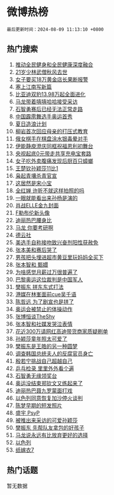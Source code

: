 # 微博热榜

`最后更新时间：2024-08-09 11:13:10 +0800`

## 热门搜索

1. [推动全民健身和全民健康深度融合](https://m.weibo.cn/search?containerid=100103type%3D1%26t%3D10%26q%3D%23%E6%8E%A8%E5%8A%A8%E5%85%A8%E6%B0%91%E5%81%A5%E8%BA%AB%E5%92%8C%E5%85%A8%E6%B0%91%E5%81%A5%E5%BA%B7%E6%B7%B1%E5%BA%A6%E8%9E%8D%E5%90%88%23&stream_entry_id=51&isnewpage=1&extparam=seat%3D1%26stream_entry_id%3D51%26c_type%3D51%26dgr%3D0%26cate%3D10103%26q%3D%2523%25E6%258E%25A8%25E5%258A%25A8%25E5%2585%25A8%25E6%25B0%2591%25E5%2581%25A5%25E8%25BA%25AB%25E5%2592%258C%25E5%2585%25A8%25E6%25B0%2591%25E5%2581%25A5%25E5%25BA%25B7%25E6%25B7%25B1%25E5%25BA%25A6%25E8%259E%258D%25E5%2590%2588%2523%26pos%3D0%26filter_type%3Drealtimehot%26display_time%3D1723173189%26pre_seqid%3D172317318914909454162)
1. [21岁少林武僧秋风去世](https://m.weibo.cn/search?containerid=100103type%3D1%26t%3D10%26q%3D%2321%E5%B2%81%E5%B0%91%E6%9E%97%E6%AD%A6%E5%83%A7%E7%A7%8B%E9%A3%8E%E5%8E%BB%E4%B8%96%23&stream_entry_id=31&isnewpage=1&extparam=seat%3D1%26stream_entry_id%3D31%26q%3D%252321%25E5%25B2%2581%25E5%25B0%2591%25E6%259E%2597%25E6%25AD%25A6%25E5%2583%25A7%25E7%25A7%258B%25E9%25A3%258E%25E5%258E%25BB%25E4%25B8%2596%2523%26dgr%3D0%26band_rank%3D1%26pos%3D0%26filter_type%3Drealtimehot%26c_type%3D31%26lcate%3D5001%26cate%3D5001%26realpos%3D1%26flag%3D1%26display_time%3D1723173189%26pre_seqid%3D172317318914909454162)
1. [女子要买18万黄金店长果断报警](https://m.weibo.cn/search?containerid=100103type%3D1%26t%3D10%26q%3D%23%E5%A5%B3%E5%AD%90%E8%A6%81%E4%B9%B018%E4%B8%87%E9%BB%84%E9%87%91%E5%BA%97%E9%95%BF%E6%9E%9C%E6%96%AD%E6%8A%A5%E8%AD%A6%23&stream_entry_id=31&isnewpage=1&extparam=seat%3D1%26stream_entry_id%3D31%26q%3D%2523%25E5%25A5%25B3%25E5%25AD%2590%25E8%25A6%2581%25E4%25B9%25B018%25E4%25B8%2587%25E9%25BB%2584%25E9%2587%2591%25E5%25BA%2597%25E9%2595%25BF%25E6%259E%259C%25E6%2596%25AD%25E6%258A%25A5%25E8%25AD%25A6%2523%26dgr%3D0%26band_rank%3D2%26pos%3D1%26filter_type%3Drealtimehot%26c_type%3D31%26lcate%3D5001%26cate%3D5001%26realpos%3D2%26flag%3D2%26display_time%3D1723173189%26pre_seqid%3D172317318914909454162)
1. [塞上江南写新篇](https://m.weibo.cn/search?containerid=100103type%3D1%26t%3D10%26q%3D%23%E5%A1%9E%E4%B8%8A%E6%B1%9F%E5%8D%97%E5%86%99%E6%96%B0%E7%AF%87%23&stream_entry_id=31&isnewpage=1&extparam=seat%3D1%26stream_entry_id%3D31%26q%3D%2523%25E5%25A1%259E%25E4%25B8%258A%25E6%25B1%259F%25E5%258D%2597%25E5%2586%2599%25E6%2596%25B0%25E7%25AF%2587%2523%26dgr%3D0%26band_rank%3D3%26pos%3D2%26filter_type%3Drealtimehot%26c_type%3D31%26lcate%3D5001%26cate%3D5001%26realpos%3D3%26flag%3D0%26display_time%3D1723173189%26pre_seqid%3D172317318914909454162)
1. [比亚迪双豹13.98万起全面进化](https://m.weibo.cn/search?containerid=100103type%3D1%26t%3D10%26q%3D%23%E6%AF%94%E4%BA%9A%E8%BF%AA%E5%8F%8C%E8%B1%B913.98%E4%B8%87%E8%B5%B7%E5%85%A8%E9%9D%A2%E8%BF%9B%E5%8C%96%23&stream_entry_id=31&isnewpage=1&extparam=seat%3D1%26stream_entry_id%3D31%26q%3D%2523%25E6%25AF%2594%25E4%25BA%259A%25E8%25BF%25AA%25E5%258F%258C%25E8%25B1%25B913.98%25E4%25B8%2587%25E8%25B5%25B7%25E5%2585%25A8%25E9%259D%25A2%25E8%25BF%259B%25E5%258C%2596%2523%26dgr%3D0%26band_rank%3D4%26adid%3D249807%26is_ad_pos%3D1%26filter_type%3Drealtimehot%26topic_ad%3D1%26c_type%3D31%26lcate%3D5001%26pos%3D3%26cate%3D5001%26display_time%3D1723173189%26pre_seqid%3D172317318914909454162)
1. [马龙带着嘻嘻哈哈接受采访](https://m.weibo.cn/search?containerid=100103type%3D1%26t%3D10%26q%3D%23%E9%A9%AC%E9%BE%99%E5%B8%A6%E7%9D%80%E5%98%BB%E5%98%BB%E5%93%88%E5%93%88%E6%8E%A5%E5%8F%97%E9%87%87%E8%AE%BF%23&stream_entry_id=31&isnewpage=1&extparam=seat%3D1%26stream_entry_id%3D31%26q%3D%2523%25E9%25A9%25AC%25E9%25BE%2599%25E5%25B8%25A6%25E7%259D%2580%25E5%2598%25BB%25E5%2598%25BB%25E5%2593%2588%25E5%2593%2588%25E6%258E%25A5%25E5%258F%2597%25E9%2587%2587%25E8%25AE%25BF%2523%26dgr%3D0%26band_rank%3D4%26pos%3D4%26filter_type%3Drealtimehot%26c_type%3D31%26lcate%3D5001%26cate%3D5001%26realpos%3D4%26flag%3D1%26display_time%3D1723173189%26pre_seqid%3D172317318914909454162)
1. [石智勇赛后已经无法正常走路](https://m.weibo.cn/search?containerid=100103type%3D1%26t%3D10%26q%3D%23%E7%9F%B3%E6%99%BA%E5%8B%87%E8%B5%9B%E5%90%8E%E5%B7%B2%E7%BB%8F%E6%97%A0%E6%B3%95%E6%AD%A3%E5%B8%B8%E8%B5%B0%E8%B7%AF%23&stream_entry_id=31&isnewpage=1&extparam=seat%3D1%26stream_entry_id%3D31%26q%3D%2523%25E7%259F%25B3%25E6%2599%25BA%25E5%258B%2587%25E8%25B5%259B%25E5%2590%258E%25E5%25B7%25B2%25E7%25BB%258F%25E6%2597%25A0%25E6%25B3%2595%25E6%25AD%25A3%25E5%25B8%25B8%25E8%25B5%25B0%25E8%25B7%25AF%2523%26dgr%3D0%26band_rank%3D5%26pos%3D5%26filter_type%3Drealtimehot%26c_type%3D31%26lcate%3D5001%26cate%3D5001%26realpos%3D5%26flag%3D1%26display_time%3D1723173189%26pre_seqid%3D172317318914909454162)
1. [中国霹雳舞选手奥运首秀](https://m.weibo.cn/search?containerid=100103type%3D1%26t%3D10%26q%3D%23%E4%B8%AD%E5%9B%BD%E9%9C%B9%E9%9B%B3%E8%88%9E%E9%80%89%E6%89%8B%E5%A5%A5%E8%BF%90%E9%A6%96%E7%A7%80%23&stream_entry_id=31&isnewpage=1&extparam=seat%3D1%26stream_entry_id%3D31%26q%3D%2523%25E4%25B8%25AD%25E5%259B%25BD%25E9%259C%25B9%25E9%259B%25B3%25E8%2588%259E%25E9%2580%2589%25E6%2589%258B%25E5%25A5%25A5%25E8%25BF%2590%25E9%25A6%2596%25E7%25A7%2580%2523%26dgr%3D0%26band_rank%3D6%26pos%3D6%26filter_type%3Drealtimehot%26c_type%3D31%26lcate%3D5001%26cate%3D5001%26realpos%3D6%26flag%3D0%26display_time%3D1723173189%26pre_seqid%3D172317318914909454162)
1. [夏日造浪计划](https://m.weibo.cn/search?containerid=100103type%3D1%26t%3D10%26q%3D%23%E5%A4%8F%E6%97%A5%E9%80%A0%E6%B5%AA%E8%AE%A1%E5%88%92%23&stream_entry_id=31&isnewpage=1&extparam=seat%3D1%26stream_entry_id%3D31%26q%3D%2523%25E5%25A4%258F%25E6%2597%25A5%25E9%2580%25A0%25E6%25B5%25AA%25E8%25AE%25A1%25E5%2588%2592%2523%26dgr%3D0%26band_rank%3D7%26adid%3D249448%26is_ad_pos%3D1%26filter_type%3Drealtimehot%26topic_ad%3D1%26c_type%3D31%26lcate%3D5001%26pos%3D7%26cate%3D5001%26display_time%3D1723173189%26pre_seqid%3D172317318914909454162)
1. [柳岩首次回应母亲的打压式教育](https://m.weibo.cn/search?containerid=100103type%3D1%26t%3D10%26q%3D%23%E6%9F%B3%E5%B2%A9%E9%A6%96%E6%AC%A1%E5%9B%9E%E5%BA%94%E6%AF%8D%E4%BA%B2%E7%9A%84%E6%89%93%E5%8E%8B%E5%BC%8F%E6%95%99%E8%82%B2%23&stream_entry_id=31&isnewpage=1&extparam=seat%3D1%26stream_entry_id%3D31%26q%3D%2523%25E6%259F%25B3%25E5%25B2%25A9%25E9%25A6%2596%25E6%25AC%25A1%25E5%259B%259E%25E5%25BA%2594%25E6%25AF%258D%25E4%25BA%25B2%25E7%259A%2584%25E6%2589%2593%25E5%258E%258B%25E5%25BC%258F%25E6%2595%2599%25E8%2582%25B2%2523%26dgr%3D0%26band_rank%3D7%26pos%3D8%26filter_type%3Drealtimehot%26c_type%3D31%26lcate%3D5001%26cate%3D5001%26realpos%3D7%26flag%3D1%26display_time%3D1723173189%26pre_seqid%3D172317318914909454162)
1. [俄女棋手在棋盘涂水银毒晕对手](https://m.weibo.cn/search?containerid=100103type%3D1%26t%3D10%26q%3D%23%E4%BF%84%E5%A5%B3%E6%A3%8B%E6%89%8B%E5%9C%A8%E6%A3%8B%E7%9B%98%E6%B6%82%E6%B0%B4%E9%93%B6%E6%AF%92%E6%99%95%E5%AF%B9%E6%89%8B%23&stream_entry_id=31&isnewpage=1&extparam=seat%3D1%26stream_entry_id%3D31%26q%3D%2523%25E4%25BF%2584%25E5%25A5%25B3%25E6%25A3%258B%25E6%2589%258B%25E5%259C%25A8%25E6%25A3%258B%25E7%259B%2598%25E6%25B6%2582%25E6%25B0%25B4%25E9%2593%25B6%25E6%25AF%2592%25E6%2599%2595%25E5%25AF%25B9%25E6%2589%258B%2523%26dgr%3D0%26band_rank%3D8%26pos%3D9%26filter_type%3Drealtimehot%26c_type%3D31%26lcate%3D5001%26cate%3D5001%26realpos%3D8%26flag%3D1%26display_time%3D1723173189%26pre_seqid%3D172317318914909454162)
1. [伊能静庾澄庆同框祝福恩利初舞台](https://m.weibo.cn/search?containerid=100103type%3D1%26t%3D10%26q%3D%23%E4%BC%8A%E8%83%BD%E9%9D%99%E5%BA%BE%E6%BE%84%E5%BA%86%E5%90%8C%E6%A1%86%E7%A5%9D%E7%A6%8F%E6%81%A9%E5%88%A9%E5%88%9D%E8%88%9E%E5%8F%B0%23&stream_entry_id=31&isnewpage=1&extparam=seat%3D1%26stream_entry_id%3D31%26q%3D%2523%25E4%25BC%258A%25E8%2583%25BD%25E9%259D%2599%25E5%25BA%25BE%25E6%25BE%2584%25E5%25BA%2586%25E5%2590%258C%25E6%25A1%2586%25E7%25A5%259D%25E7%25A6%258F%25E6%2581%25A9%25E5%2588%25A9%25E5%2588%259D%25E8%2588%259E%25E5%258F%25B0%2523%26dgr%3D0%26band_rank%3D9%26pos%3D10%26filter_type%3Drealtimehot%26c_type%3D31%26lcate%3D5001%26cate%3D5001%26realpos%3D9%26flag%3D2%26display_time%3D1723173189%26pre_seqid%3D172317318914909454162)
1. [央视起底0元带走共享充电宝套路](https://m.weibo.cn/search?containerid=100103type%3D1%26t%3D10%26q%3D%23%E5%A4%AE%E8%A7%86%E8%B5%B7%E5%BA%950%E5%85%83%E5%B8%A6%E8%B5%B0%E5%85%B1%E4%BA%AB%E5%85%85%E7%94%B5%E5%AE%9D%E5%A5%97%E8%B7%AF%23&stream_entry_id=31&isnewpage=1&extparam=seat%3D1%26stream_entry_id%3D31%26q%3D%2523%25E5%25A4%25AE%25E8%25A7%2586%25E8%25B5%25B7%25E5%25BA%25950%25E5%2585%2583%25E5%25B8%25A6%25E8%25B5%25B0%25E5%2585%25B1%25E4%25BA%25AB%25E5%2585%2585%25E7%2594%25B5%25E5%25AE%259D%25E5%25A5%2597%25E8%25B7%25AF%2523%26dgr%3D0%26band_rank%3D10%26pos%3D11%26filter_type%3Drealtimehot%26c_type%3D31%26lcate%3D5001%26cate%3D5001%26realpos%3D10%26flag%3D1%26display_time%3D1723173189%26pre_seqid%3D172317318914909454162)
1. [女子吃外卖腹痛发现后厨百只蟑螂](https://m.weibo.cn/search?containerid=100103type%3D1%26t%3D10%26q%3D%23%E5%A5%B3%E5%AD%90%E5%90%83%E5%A4%96%E5%8D%96%E8%85%B9%E7%97%9B%E5%8F%91%E7%8E%B0%E5%90%8E%E5%8E%A8%E7%99%BE%E5%8F%AA%E8%9F%91%E8%9E%82%23&stream_entry_id=31&isnewpage=1&extparam=seat%3D1%26stream_entry_id%3D31%26q%3D%2523%25E5%25A5%25B3%25E5%25AD%2590%25E5%2590%2583%25E5%25A4%2596%25E5%258D%2596%25E8%2585%25B9%25E7%2597%259B%25E5%258F%2591%25E7%258E%25B0%25E5%2590%258E%25E5%258E%25A8%25E7%2599%25BE%25E5%258F%25AA%25E8%259F%2591%25E8%259E%2582%2523%26dgr%3D0%26band_rank%3D11%26pos%3D12%26filter_type%3Drealtimehot%26c_type%3D31%26lcate%3D5001%26cate%3D5001%26realpos%3D11%26flag%3D1%26display_time%3D1723173189%26pre_seqid%3D172317318914909454162)
1. [王楚钦孙颖莎11比1](https://m.weibo.cn/search?containerid=100103type%3D1%26t%3D10%26q%3D%23%E7%8E%8B%E6%A5%9A%E9%92%A6%E5%AD%99%E9%A2%96%E8%8E%8E11%E6%AF%941%23&stream_entry_id=31&isnewpage=1&extparam=seat%3D1%26stream_entry_id%3D31%26q%3D%2523%25E7%258E%258B%25E6%25A5%259A%25E9%2592%25A6%25E5%25AD%2599%25E9%25A2%2596%25E8%258E%258E11%25E6%25AF%25941%2523%26dgr%3D0%26band_rank%3D12%26pos%3D13%26filter_type%3Drealtimehot%26c_type%3D31%26lcate%3D5001%26cate%3D5001%26realpos%3D12%26flag%3D2%26display_time%3D1723173189%26pre_seqid%3D172317318914909454162)
1. [枭起青壤杀青官宣](https://m.weibo.cn/search?containerid=100103type%3D1%26t%3D10%26q%3D%23%E6%9E%AD%E8%B5%B7%E9%9D%92%E5%A3%A4%E6%9D%80%E9%9D%92%E5%AE%98%E5%AE%A3%23&stream_entry_id=31&isnewpage=1&extparam=seat%3D1%26stream_entry_id%3D31%26q%3D%2523%25E6%259E%25AD%25E8%25B5%25B7%25E9%259D%2592%25E5%25A3%25A4%25E6%259D%2580%25E9%259D%2592%25E5%25AE%2598%25E5%25AE%25A3%2523%26dgr%3D0%26band_rank%3D13%26pos%3D14%26filter_type%3Drealtimehot%26c_type%3D31%26lcate%3D5001%26cate%3D5001%26realpos%3D13%26flag%3D1%26display_time%3D1723173189%26pre_seqid%3D172317318914909454162)
1. [这居然是宋小宝](https://m.weibo.cn/search?containerid=100103type%3D1%26t%3D10%26q%3D%23%E8%BF%99%E5%B1%85%E7%84%B6%E6%98%AF%E5%AE%8B%E5%B0%8F%E5%AE%9D%23&stream_entry_id=31&isnewpage=1&extparam=seat%3D1%26stream_entry_id%3D31%26q%3D%2523%25E8%25BF%2599%25E5%25B1%2585%25E7%2584%25B6%25E6%2598%25AF%25E5%25AE%258B%25E5%25B0%258F%25E5%25AE%259D%2523%26dgr%3D0%26band_rank%3D14%26pos%3D15%26filter_type%3Drealtimehot%26c_type%3D31%26lcate%3D5001%26cate%3D5001%26realpos%3D14%26flag%3D1%26display_time%3D1723173189%26pre_seqid%3D172317318914909454162)
1. [全红婵 许昕不就这样拍照的吗](https://m.weibo.cn/search?containerid=100103type%3D1%26t%3D10%26q%3D%E5%85%A8%E7%BA%A2%E5%A9%B5+%E8%AE%B8%E6%98%95%E4%B8%8D%E5%B0%B1%E8%BF%99%E6%A0%B7%E6%8B%8D%E7%85%A7%E7%9A%84%E5%90%97&stream_entry_id=31&isnewpage=1&extparam=seat%3D1%26stream_entry_id%3D31%26q%3D%25E5%2585%25A8%25E7%25BA%25A2%25E5%25A9%25B5%2520%25E8%25AE%25B8%25E6%2598%2595%25E4%25B8%258D%25E5%25B0%25B1%25E8%25BF%2599%25E6%25A0%25B7%25E6%258B%258D%25E7%2585%25A7%25E7%259A%2584%25E5%2590%2597%26dgr%3D0%26band_rank%3D15%26pos%3D16%26filter_type%3Drealtimehot%26c_type%3D31%26lcate%3D5001%26cate%3D5001%26realpos%3D15%26flag%3D2%26display_time%3D1723173189%26pre_seqid%3D172317318914909454162)
1. [一眼就能看出来孙杨是演的](https://m.weibo.cn/search?containerid=100103type%3D1%26t%3D10%26q%3D%E4%B8%80%E7%9C%BC%E5%B0%B1%E8%83%BD%E7%9C%8B%E5%87%BA%E6%9D%A5%E5%AD%99%E6%9D%A8%E6%98%AF%E6%BC%94%E7%9A%84&stream_entry_id=31&isnewpage=1&extparam=seat%3D1%26stream_entry_id%3D31%26q%3D%25E4%25B8%2580%25E7%259C%25BC%25E5%25B0%25B1%25E8%2583%25BD%25E7%259C%258B%25E5%2587%25BA%25E6%259D%25A5%25E5%25AD%2599%25E6%259D%25A8%25E6%2598%25AF%25E6%25BC%2594%25E7%259A%2584%26dgr%3D0%26band_rank%3D16%26pos%3D17%26filter_type%3Drealtimehot%26c_type%3D31%26lcate%3D5001%26cate%3D5001%26realpos%3D16%26flag%3D2%26display_time%3D1723173189%26pre_seqid%3D172317318914909454162)
1. [肖战ELLE金九封面](https://m.weibo.cn/search?containerid=100103type%3D1%26t%3D10%26q%3D%23%E8%82%96%E6%88%98ELLE%E9%87%91%E4%B9%9D%E5%B0%81%E9%9D%A2%23&stream_entry_id=31&isnewpage=1&extparam=seat%3D1%26stream_entry_id%3D31%26q%3D%2523%25E8%2582%2596%25E6%2588%2598ELLE%25E9%2587%2591%25E4%25B9%259D%25E5%25B0%2581%25E9%259D%25A2%2523%26dgr%3D0%26band_rank%3D17%26pos%3D18%26filter_type%3Drealtimehot%26c_type%3D31%26lcate%3D5001%26cate%3D5001%26realpos%3D17%26flag%3D1%26display_time%3D1723173189%26pre_seqid%3D172317318914909454162)
1. [F勒布伦新头像](https://m.weibo.cn/search?containerid=100103type%3D1%26t%3D10%26q%3D%23F%E5%8B%92%E5%B8%83%E4%BC%A6%E6%96%B0%E5%A4%B4%E5%83%8F%23&stream_entry_id=31&isnewpage=1&extparam=seat%3D1%26stream_entry_id%3D31%26q%3D%2523F%25E5%258B%2592%25E5%25B8%2583%25E4%25BC%25A6%25E6%2596%25B0%25E5%25A4%25B4%25E5%2583%258F%2523%26dgr%3D0%26band_rank%3D18%26pos%3D19%26filter_type%3Drealtimehot%26c_type%3D31%26lcate%3D5001%26cate%3D5001%26realpos%3D18%26flag%3D1%26display_time%3D1723173189%26pre_seqid%3D172317318914909454162)
1. [迪丽热巴腰身比](https://m.weibo.cn/search?containerid=100103type%3D1%26t%3D10%26q%3D%23%E8%BF%AA%E4%B8%BD%E7%83%AD%E5%B7%B4%E8%85%B0%E8%BA%AB%E6%AF%94%23&stream_entry_id=31&isnewpage=1&extparam=seat%3D1%26stream_entry_id%3D31%26q%3D%2523%25E8%25BF%25AA%25E4%25B8%25BD%25E7%2583%25AD%25E5%25B7%25B4%25E8%2585%25B0%25E8%25BA%25AB%25E6%25AF%2594%2523%26dgr%3D0%26band_rank%3D19%26pos%3D20%26filter_type%3Drealtimehot%26c_type%3D31%26lcate%3D5001%26cate%3D5001%26realpos%3D19%26flag%3D1%26display_time%3D1723173189%26pre_seqid%3D172317318914909454162)
1. [马龙 你要考研啊](https://m.weibo.cn/search?containerid=100103type%3D1%26t%3D10%26q%3D%E9%A9%AC%E9%BE%99+%E4%BD%A0%E8%A6%81%E8%80%83%E7%A0%94%E5%95%8A&stream_entry_id=31&isnewpage=1&extparam=seat%3D1%26stream_entry_id%3D31%26q%3D%25E9%25A9%25AC%25E9%25BE%2599%2520%25E4%25BD%25A0%25E8%25A6%2581%25E8%2580%2583%25E7%25A0%2594%25E5%2595%258A%26dgr%3D0%26band_rank%3D20%26pos%3D21%26filter_type%3Drealtimehot%26c_type%3D31%26lcate%3D5001%26cate%3D5001%26realpos%3D20%26flag%3D0%26display_time%3D1723173189%26pre_seqid%3D172317318914909454162)
1. [德云社](https://m.weibo.cn/search?containerid=100103type%3D1%26t%3D10%26q%3D%E5%BE%B7%E4%BA%91%E7%A4%BE&stream_entry_id=31&isnewpage=1&extparam=seat%3D1%26stream_entry_id%3D31%26q%3D%25E5%25BE%25B7%25E4%25BA%2591%25E7%25A4%25BE%26dgr%3D0%26band_rank%3D21%26pos%3D22%26filter_type%3Drealtimehot%26c_type%3D31%26lcate%3D5001%26cate%3D5001%26realpos%3D21%26flag%3D1%26display_time%3D1723173189%26pre_seqid%3D172317318914909454162)
1. [美选手自称接吻致兴奋剂阳性获赦免](https://m.weibo.cn/search?containerid=100103type%3D1%26t%3D10%26q%3D%23%E7%BE%8E%E9%80%89%E6%89%8B%E8%87%AA%E7%A7%B0%E6%8E%A5%E5%90%BB%E8%87%B4%E5%85%B4%E5%A5%8B%E5%89%82%E9%98%B3%E6%80%A7%E8%8E%B7%E8%B5%A6%E5%85%8D%23&stream_entry_id=31&isnewpage=1&extparam=seat%3D1%26stream_entry_id%3D31%26q%3D%2523%25E7%25BE%258E%25E9%2580%2589%25E6%2589%258B%25E8%2587%25AA%25E7%25A7%25B0%25E6%258E%25A5%25E5%2590%25BB%25E8%2587%25B4%25E5%2585%25B4%25E5%25A5%258B%25E5%2589%2582%25E9%2598%25B3%25E6%2580%25A7%25E8%258E%25B7%25E8%25B5%25A6%25E5%2585%258D%2523%26dgr%3D0%26band_rank%3D22%26pos%3D23%26filter_type%3Drealtimehot%26c_type%3D31%26lcate%3D5001%26cate%3D5001%26realpos%3D22%26flag%3D0%26display_time%3D1723173189%26pre_seqid%3D172317318914909454162)
1. [张本美和赛后哭了](https://m.weibo.cn/search?containerid=100103type%3D1%26t%3D10%26q%3D%23%E5%BC%A0%E6%9C%AC%E7%BE%8E%E5%92%8C%E8%B5%9B%E5%90%8E%E5%93%AD%E4%BA%86%23&stream_entry_id=31&isnewpage=1&extparam=seat%3D1%26stream_entry_id%3D31%26q%3D%2523%25E5%25BC%25A0%25E6%259C%25AC%25E7%25BE%258E%25E5%2592%258C%25E8%25B5%259B%25E5%2590%258E%25E5%2593%25AD%25E4%25BA%2586%2523%26dgr%3D0%26band_rank%3D23%26pos%3D24%26filter_type%3Drealtimehot%26c_type%3D31%26lcate%3D5001%26cate%3D5001%26realpos%3D23%26flag%3D2%26display_time%3D1723173189%26pre_seqid%3D172317318914909454162)
1. [男孩把头埋进超市黄豆里玩妈妈全买下](https://m.weibo.cn/search?containerid=100103type%3D1%26t%3D10%26q%3D%23%E7%94%B7%E5%AD%A9%E6%8A%8A%E5%A4%B4%E5%9F%8B%E8%BF%9B%E8%B6%85%E5%B8%82%E9%BB%84%E8%B1%86%E9%87%8C%E7%8E%A9%E5%A6%88%E5%A6%88%E5%85%A8%E4%B9%B0%E4%B8%8B%23&stream_entry_id=31&isnewpage=1&extparam=seat%3D1%26stream_entry_id%3D31%26q%3D%2523%25E7%2594%25B7%25E5%25AD%25A9%25E6%258A%258A%25E5%25A4%25B4%25E5%259F%258B%25E8%25BF%259B%25E8%25B6%2585%25E5%25B8%2582%25E9%25BB%2584%25E8%25B1%2586%25E9%2587%258C%25E7%258E%25A9%25E5%25A6%2588%25E5%25A6%2588%25E5%2585%25A8%25E4%25B9%25B0%25E4%25B8%258B%2523%26dgr%3D0%26band_rank%3D24%26pos%3D25%26filter_type%3Drealtimehot%26c_type%3D31%26lcate%3D5001%26cate%3D5001%26realpos%3D24%26flag%3D0%26display_time%3D1723173189%26pre_seqid%3D172317318914909454162)
1. [张本智和 甄嬛](https://m.weibo.cn/search?containerid=100103type%3D1%26t%3D10%26q%3D%E5%BC%A0%E6%9C%AC%E6%99%BA%E5%92%8C+%E7%94%84%E5%AC%9B&stream_entry_id=31&isnewpage=1&extparam=seat%3D1%26stream_entry_id%3D31%26q%3D%25E5%25BC%25A0%25E6%259C%25AC%25E6%2599%25BA%25E5%2592%258C%2520%25E7%2594%2584%25E5%25AC%259B%26dgr%3D0%26band_rank%3D25%26pos%3D26%26filter_type%3Drealtimehot%26c_type%3D31%26lcate%3D5001%26cate%3D5001%26realpos%3D25%26flag%3D0%26display_time%3D1723173189%26pre_seqid%3D172317318914909454162)
1. [为啥感觉月薪过万很普遍了](https://m.weibo.cn/search?containerid=100103type%3D1%26t%3D10%26q%3D%23%E4%B8%BA%E5%95%A5%E6%84%9F%E8%A7%89%E6%9C%88%E8%96%AA%E8%BF%87%E4%B8%87%E5%BE%88%E6%99%AE%E9%81%8D%E4%BA%86%23&stream_entry_id=31&isnewpage=1&extparam=seat%3D1%26stream_entry_id%3D31%26q%3D%2523%25E4%25B8%25BA%25E5%2595%25A5%25E6%2584%259F%25E8%25A7%2589%25E6%259C%2588%25E8%2596%25AA%25E8%25BF%2587%25E4%25B8%2587%25E5%25BE%2588%25E6%2599%25AE%25E9%2581%258D%25E4%25BA%2586%2523%26dgr%3D0%26band_rank%3D26%26pos%3D27%26filter_type%3Drealtimehot%26c_type%3D31%26lcate%3D5001%26cate%3D5001%26realpos%3D26%26flag%3D1%26display_time%3D1723173189%26pre_seqid%3D172317318914909454162)
1. [巴黎奥运这位裁判是中国军人](https://m.weibo.cn/search?containerid=100103type%3D1%26t%3D10%26q%3D%23%E5%B7%B4%E9%BB%8E%E5%A5%A5%E8%BF%90%E8%BF%99%E4%BD%8D%E8%A3%81%E5%88%A4%E6%98%AF%E4%B8%AD%E5%9B%BD%E5%86%9B%E4%BA%BA%23&stream_entry_id=31&isnewpage=1&extparam=seat%3D1%26stream_entry_id%3D31%26q%3D%2523%25E5%25B7%25B4%25E9%25BB%258E%25E5%25A5%25A5%25E8%25BF%2590%25E8%25BF%2599%25E4%25BD%258D%25E8%25A3%2581%25E5%2588%25A4%25E6%2598%25AF%25E4%25B8%25AD%25E5%259B%25BD%25E5%2586%259B%25E4%25BA%25BA%2523%26dgr%3D0%26band_rank%3D27%26pos%3D28%26filter_type%3Drealtimehot%26c_type%3D31%26lcate%3D5001%26cate%3D5001%26realpos%3D27%26flag%3D0%26display_time%3D1723173189%26pre_seqid%3D172317318914909454162)
1. [樊振东 拼东东式打法](https://m.weibo.cn/search?containerid=100103type%3D1%26t%3D10%26q%3D%E6%A8%8A%E6%8C%AF%E4%B8%9C+%E6%8B%BC%E4%B8%9C%E4%B8%9C%E5%BC%8F%E6%89%93%E6%B3%95&stream_entry_id=31&isnewpage=1&extparam=seat%3D1%26stream_entry_id%3D31%26q%3D%25E6%25A8%258A%25E6%258C%25AF%25E4%25B8%259C%2520%25E6%258B%25BC%25E4%25B8%259C%25E4%25B8%259C%25E5%25BC%258F%25E6%2589%2593%25E6%25B3%2595%26dgr%3D0%26band_rank%3D28%26pos%3D29%26filter_type%3Drealtimehot%26c_type%3D31%26lcate%3D5001%26cate%3D5001%26realpos%3D28%26flag%3D1%26display_time%3D1723173189%26pre_seqid%3D172317318914909454162)
1. [港媒在林峯面前cue吴千语](https://m.weibo.cn/search?containerid=100103type%3D1%26t%3D10%26q%3D%23%E6%B8%AF%E5%AA%92%E5%9C%A8%E6%9E%97%E5%B3%AF%E9%9D%A2%E5%89%8Dcue%E5%90%B4%E5%8D%83%E8%AF%AD%23&stream_entry_id=31&isnewpage=1&extparam=seat%3D1%26stream_entry_id%3D31%26q%3D%2523%25E6%25B8%25AF%25E5%25AA%2592%25E5%259C%25A8%25E6%259E%2597%25E5%25B3%25AF%25E9%259D%25A2%25E5%2589%258Dcue%25E5%2590%25B4%25E5%258D%2583%25E8%25AF%25AD%2523%26dgr%3D0%26band_rank%3D29%26pos%3D30%26filter_type%3Drealtimehot%26c_type%3D31%26lcate%3D5001%26cate%3D5001%26realpos%3D29%26flag%3D1%26display_time%3D1723173189%26pre_seqid%3D172317318914909454162)
1. [陈哲远 为了剧宣也是拼了](https://m.weibo.cn/search?containerid=100103type%3D1%26t%3D10%26q%3D%E9%99%88%E5%93%B2%E8%BF%9C+%E4%B8%BA%E4%BA%86%E5%89%A7%E5%AE%A3%E4%B9%9F%E6%98%AF%E6%8B%BC%E4%BA%86&stream_entry_id=31&isnewpage=1&extparam=seat%3D1%26stream_entry_id%3D31%26q%3D%25E9%2599%2588%25E5%2593%25B2%25E8%25BF%259C%2520%25E4%25B8%25BA%25E4%25BA%2586%25E5%2589%25A7%25E5%25AE%25A3%25E4%25B9%259F%25E6%2598%25AF%25E6%258B%25BC%25E4%25BA%2586%26dgr%3D0%26band_rank%3D30%26pos%3D31%26filter_type%3Drealtimehot%26c_type%3D31%26lcate%3D5001%26cate%3D5001%26realpos%3D30%26flag%3D0%26display_time%3D1723173189%26pre_seqid%3D172317318914909454162)
1. [奥运会被禁止的体操动作](https://m.weibo.cn/search?containerid=100103type%3D1%26t%3D10%26q%3D%E5%A5%A5%E8%BF%90%E4%BC%9A%E8%A2%AB%E7%A6%81%E6%AD%A2%E7%9A%84%E4%BD%93%E6%93%8D%E5%8A%A8%E4%BD%9C&stream_entry_id=31&isnewpage=1&extparam=seat%3D1%26stream_entry_id%3D31%26q%3D%25E5%25A5%25A5%25E8%25BF%2590%25E4%25BC%259A%25E8%25A2%25AB%25E7%25A6%2581%25E6%25AD%25A2%25E7%259A%2584%25E4%25BD%2593%25E6%2593%258D%25E5%258A%25A8%25E4%25BD%259C%26dgr%3D0%26band_rank%3D31%26pos%3D32%26filter_type%3Drealtimehot%26c_type%3D31%26lcate%3D5001%26cate%3D5001%26realpos%3D31%26flag%3D1%26display_time%3D1723173189%26pre_seqid%3D172317318914909454162)
1. [张博恒谈TheShy](https://m.weibo.cn/search?containerid=100103type%3D1%26t%3D10%26q%3D%23%E5%BC%A0%E5%8D%9A%E6%81%92%E8%B0%88TheShy%23&stream_entry_id=31&isnewpage=1&extparam=seat%3D1%26stream_entry_id%3D31%26q%3D%2523%25E5%25BC%25A0%25E5%258D%259A%25E6%2581%2592%25E8%25B0%2588TheShy%2523%26dgr%3D0%26band_rank%3D32%26pos%3D33%26filter_type%3Drealtimehot%26c_type%3D31%26lcate%3D5001%26cate%3D5001%26realpos%3D32%26flag%3D1%26display_time%3D1723173189%26pre_seqid%3D172317318914909454162)
1. [张本智和社媒发哭泣表情](https://m.weibo.cn/search?containerid=100103type%3D1%26t%3D10%26q%3D%23%E5%BC%A0%E6%9C%AC%E6%99%BA%E5%92%8C%E7%A4%BE%E5%AA%92%E5%8F%91%E5%93%AD%E6%B3%A3%E8%A1%A8%E6%83%85%23&stream_entry_id=31&isnewpage=1&extparam=seat%3D1%26stream_entry_id%3D31%26q%3D%2523%25E5%25BC%25A0%25E6%259C%25AC%25E6%2599%25BA%25E5%2592%258C%25E7%25A4%25BE%25E5%25AA%2592%25E5%258F%2591%25E5%2593%25AD%25E6%25B3%25A3%25E8%25A1%25A8%25E6%2583%2585%2523%26dgr%3D0%26band_rank%3D33%26pos%3D34%26filter_type%3Drealtimehot%26c_type%3D31%26lcate%3D5001%26cate%3D5001%26realpos%3D33%26flag%3D0%26display_time%3D1723173189%26pre_seqid%3D172317318914909454162)
1. [花近300万请网红高迪带货商家质疑刷单](https://m.weibo.cn/search?containerid=100103type%3D1%26t%3D10%26q%3D%23%E8%8A%B1%E8%BF%91300%E4%B8%87%E8%AF%B7%E7%BD%91%E7%BA%A2%E9%AB%98%E8%BF%AA%E5%B8%A6%E8%B4%A7%E5%95%86%E5%AE%B6%E8%B4%A8%E7%96%91%E5%88%B7%E5%8D%95%23&stream_entry_id=31&isnewpage=1&extparam=seat%3D1%26stream_entry_id%3D31%26q%3D%2523%25E8%258A%25B1%25E8%25BF%2591300%25E4%25B8%2587%25E8%25AF%25B7%25E7%25BD%2591%25E7%25BA%25A2%25E9%25AB%2598%25E8%25BF%25AA%25E5%25B8%25A6%25E8%25B4%25A7%25E5%2595%2586%25E5%25AE%25B6%25E8%25B4%25A8%25E7%2596%2591%25E5%2588%25B7%25E5%258D%2595%2523%26dgr%3D0%26band_rank%3D34%26pos%3D35%26filter_type%3Drealtimehot%26c_type%3D31%26lcate%3D5001%26cate%3D5001%26realpos%3D34%26flag%3D0%26display_time%3D1723173189%26pre_seqid%3D172317318914909454162)
1. [孙颖莎童年照太可爱了](https://m.weibo.cn/search?containerid=100103type%3D1%26t%3D10%26q%3D%E5%AD%99%E9%A2%96%E8%8E%8E%E7%AB%A5%E5%B9%B4%E7%85%A7%E5%A4%AA%E5%8F%AF%E7%88%B1%E4%BA%86&stream_entry_id=31&isnewpage=1&extparam=seat%3D1%26stream_entry_id%3D31%26q%3D%25E5%25AD%2599%25E9%25A2%2596%25E8%258E%258E%25E7%25AB%25A5%25E5%25B9%25B4%25E7%2585%25A7%25E5%25A4%25AA%25E5%258F%25AF%25E7%2588%25B1%25E4%25BA%2586%26dgr%3D0%26band_rank%3D35%26pos%3D36%26filter_type%3Drealtimehot%26c_type%3D31%26lcate%3D5001%26cate%3D5001%26realpos%3D35%26flag%3D1%26display_time%3D1723173189%26pre_seqid%3D172317318914909454162)
1. [樊振东是王皓的另一种圆梦](https://m.weibo.cn/search?containerid=100103type%3D1%26t%3D10%26q%3D%23%E6%A8%8A%E6%8C%AF%E4%B8%9C%E6%98%AF%E7%8E%8B%E7%9A%93%E7%9A%84%E5%8F%A6%E4%B8%80%E7%A7%8D%E5%9C%86%E6%A2%A6%23&stream_entry_id=31&isnewpage=1&extparam=seat%3D1%26stream_entry_id%3D31%26q%3D%2523%25E6%25A8%258A%25E6%258C%25AF%25E4%25B8%259C%25E6%2598%25AF%25E7%258E%258B%25E7%259A%2593%25E7%259A%2584%25E5%258F%25A6%25E4%25B8%2580%25E7%25A7%258D%25E5%259C%2586%25E6%25A2%25A6%2523%26dgr%3D0%26band_rank%3D36%26pos%3D37%26filter_type%3Drealtimehot%26c_type%3D31%26lcate%3D5001%26cate%3D5001%26realpos%3D36%26flag%3D1%26display_time%3D1723173189%26pre_seqid%3D172317318914909454162)
1. [调查韩国总统夫人的反腐官员身亡](https://m.weibo.cn/search?containerid=100103type%3D1%26t%3D10%26q%3D%23%E8%B0%83%E6%9F%A5%E9%9F%A9%E5%9B%BD%E6%80%BB%E7%BB%9F%E5%A4%AB%E4%BA%BA%E7%9A%84%E5%8F%8D%E8%85%90%E5%AE%98%E5%91%98%E8%BA%AB%E4%BA%A1%23&stream_entry_id=31&isnewpage=1&extparam=seat%3D1%26stream_entry_id%3D31%26q%3D%2523%25E8%25B0%2583%25E6%259F%25A5%25E9%259F%25A9%25E5%259B%25BD%25E6%2580%25BB%25E7%25BB%259F%25E5%25A4%25AB%25E4%25BA%25BA%25E7%259A%2584%25E5%258F%258D%25E8%2585%2590%25E5%25AE%2598%25E5%2591%2598%25E8%25BA%25AB%25E4%25BA%25A1%2523%26dgr%3D0%26band_rank%3D37%26pos%3D38%26filter_type%3Drealtimehot%26c_type%3D31%26lcate%3D5001%26cate%3D5001%26realpos%3D37%26flag%3D1%26display_time%3D1723173189%26pre_seqid%3D172317318914909454162)
1. [殷若宁挑战自己超越自己](https://m.weibo.cn/search?containerid=100103type%3D1%26t%3D10%26q%3D%23%E6%AE%B7%E8%8B%A5%E5%AE%81%E6%8C%91%E6%88%98%E8%87%AA%E5%B7%B1%E8%B6%85%E8%B6%8A%E8%87%AA%E5%B7%B1%23&stream_entry_id=31&isnewpage=1&extparam=seat%3D1%26stream_entry_id%3D31%26q%3D%2523%25E6%25AE%25B7%25E8%258B%25A5%25E5%25AE%2581%25E6%258C%2591%25E6%2588%2598%25E8%2587%25AA%25E5%25B7%25B1%25E8%25B6%2585%25E8%25B6%258A%25E8%2587%25AA%25E5%25B7%25B1%2523%26dgr%3D0%26band_rank%3D38%26adid%3D249784%26pos%3D39%26filter_type%3Drealtimehot%26c_type%3D31%26lcate%3D5001%26cate%3D5001%26realpos%3D38%26flag%3D0%26display_time%3D1723173189%26pre_seqid%3D172317318914909454162)
1. [乒乓检录 里里外外看个遍](https://m.weibo.cn/search?containerid=100103type%3D1%26t%3D10%26q%3D%E4%B9%92%E4%B9%93%E6%A3%80%E5%BD%95+%E9%87%8C%E9%87%8C%E5%A4%96%E5%A4%96%E7%9C%8B%E4%B8%AA%E9%81%8D&stream_entry_id=31&isnewpage=1&extparam=seat%3D1%26stream_entry_id%3D31%26q%3D%25E4%25B9%2592%25E4%25B9%2593%25E6%25A3%2580%25E5%25BD%2595%2520%25E9%2587%258C%25E9%2587%258C%25E5%25A4%2596%25E5%25A4%2596%25E7%259C%258B%25E4%25B8%25AA%25E9%2581%258D%26dgr%3D0%26band_rank%3D39%26pos%3D40%26filter_type%3Drealtimehot%26c_type%3D31%26lcate%3D5001%26cate%3D5001%26realpos%3D39%26flag%3D1%26display_time%3D1723173189%26pre_seqid%3D172317318914909454162)
1. [石智勇无缘领奖台](https://m.weibo.cn/search?containerid=100103type%3D1%26t%3D10%26q%3D%23%E7%9F%B3%E6%99%BA%E5%8B%87%E6%97%A0%E7%BC%98%E9%A2%86%E5%A5%96%E5%8F%B0%23&stream_entry_id=31&isnewpage=1&extparam=seat%3D1%26stream_entry_id%3D31%26q%3D%2523%25E7%259F%25B3%25E6%2599%25BA%25E5%258B%2587%25E6%2597%25A0%25E7%25BC%2598%25E9%25A2%2586%25E5%25A5%2596%25E5%258F%25B0%2523%26dgr%3D0%26band_rank%3D40%26pos%3D41%26filter_type%3Drealtimehot%26c_type%3D31%26lcate%3D5001%26cate%3D5001%26realpos%3D40%26flag%3D0%26display_time%3D1723173189%26pre_seqid%3D172317318914909454162)
1. [奥运没结束郑钦文又练起来了](https://m.weibo.cn/search?containerid=100103type%3D1%26t%3D10%26q%3D%23%E5%A5%A5%E8%BF%90%E6%B2%A1%E7%BB%93%E6%9D%9F%E9%83%91%E9%92%A6%E6%96%87%E5%8F%88%E7%BB%83%E8%B5%B7%E6%9D%A5%E4%BA%86%23&stream_entry_id=31&isnewpage=1&extparam=seat%3D1%26stream_entry_id%3D31%26q%3D%2523%25E5%25A5%25A5%25E8%25BF%2590%25E6%25B2%25A1%25E7%25BB%2593%25E6%259D%259F%25E9%2583%2591%25E9%2592%25A6%25E6%2596%2587%25E5%258F%2588%25E7%25BB%2583%25E8%25B5%25B7%25E6%259D%25A5%25E4%25BA%2586%2523%26dgr%3D0%26band_rank%3D41%26pos%3D42%26filter_type%3Drealtimehot%26c_type%3D31%26lcate%3D5001%26cate%3D5001%26realpos%3D41%26flag%3D1%26display_time%3D1723173189%26pre_seqid%3D172317318914909454162)
1. [迪丽热巴聂九罗蒙面打戏](https://m.weibo.cn/search?containerid=100103type%3D1%26t%3D10%26q%3D%23%E8%BF%AA%E4%B8%BD%E7%83%AD%E5%B7%B4%E8%81%82%E4%B9%9D%E7%BD%97%E8%92%99%E9%9D%A2%E6%89%93%E6%88%8F%23&stream_entry_id=31&isnewpage=1&extparam=seat%3D1%26stream_entry_id%3D31%26q%3D%2523%25E8%25BF%25AA%25E4%25B8%25BD%25E7%2583%25AD%25E5%25B7%25B4%25E8%2581%2582%25E4%25B9%259D%25E7%25BD%2597%25E8%2592%2599%25E9%259D%25A2%25E6%2589%2593%25E6%2588%258F%2523%26dgr%3D0%26band_rank%3D42%26pos%3D43%26filter_type%3Drealtimehot%26c_type%3D31%26lcate%3D5001%26cate%3D5001%26realpos%3D42%26flag%3D1%26display_time%3D1723173189%26pre_seqid%3D172317318914909454162)
1. [以色列同意恢复加沙停火谈判](https://m.weibo.cn/search?containerid=100103type%3D1%26t%3D10%26q%3D%23%E4%BB%A5%E8%89%B2%E5%88%97%E5%90%8C%E6%84%8F%E6%81%A2%E5%A4%8D%E5%8A%A0%E6%B2%99%E5%81%9C%E7%81%AB%E8%B0%88%E5%88%A4%23&stream_entry_id=31&isnewpage=1&extparam=seat%3D1%26stream_entry_id%3D31%26q%3D%2523%25E4%25BB%25A5%25E8%2589%25B2%25E5%2588%2597%25E5%2590%258C%25E6%2584%258F%25E6%2581%25A2%25E5%25A4%258D%25E5%258A%25A0%25E6%25B2%2599%25E5%2581%259C%25E7%2581%25AB%25E8%25B0%2588%25E5%2588%25A4%2523%26dgr%3D0%26band_rank%3D43%26pos%3D44%26filter_type%3Drealtimehot%26c_type%3D31%26lcate%3D5001%26cate%3D5001%26realpos%3D43%26flag%3D1%26display_time%3D1723173189%26pre_seqid%3D172317318914909454162)
1. [陈梦早期的短发照片](https://m.weibo.cn/search?containerid=100103type%3D1%26t%3D10%26q%3D%23%E9%99%88%E6%A2%A6%E6%97%A9%E6%9C%9F%E7%9A%84%E7%9F%AD%E5%8F%91%E7%85%A7%E7%89%87%23&stream_entry_id=31&isnewpage=1&extparam=seat%3D1%26stream_entry_id%3D31%26q%3D%2523%25E9%2599%2588%25E6%25A2%25A6%25E6%2597%25A9%25E6%259C%259F%25E7%259A%2584%25E7%259F%25AD%25E5%258F%2591%25E7%2585%25A7%25E7%2589%2587%2523%26dgr%3D0%26band_rank%3D44%26pos%3D45%26filter_type%3Drealtimehot%26c_type%3D31%26lcate%3D5001%26cate%3D5001%26realpos%3D44%26flag%3D1%26display_time%3D1723173189%26pre_seqid%3D172317318914909454162)
1. [盛宇 PsyP](https://m.weibo.cn/search?containerid=100103type%3D1%26t%3D10%26q%3D%E7%9B%9B%E5%AE%87+PsyP&stream_entry_id=31&isnewpage=1&extparam=seat%3D1%26stream_entry_id%3D31%26q%3D%25E7%259B%259B%25E5%25AE%2587%2520PsyP%26dgr%3D0%26band_rank%3D45%26pos%3D46%26filter_type%3Drealtimehot%26c_type%3D31%26lcate%3D5001%26cate%3D5001%26realpos%3D45%26flag%3D0%26display_time%3D1723173189%26pre_seqid%3D172317318914909454162)
1. [被推出来采访的可爱孙颖莎](https://m.weibo.cn/search?containerid=100103type%3D1%26t%3D10%26q%3D%E8%A2%AB%E6%8E%A8%E5%87%BA%E6%9D%A5%E9%87%87%E8%AE%BF%E7%9A%84%E5%8F%AF%E7%88%B1%E5%AD%99%E9%A2%96%E8%8E%8E&stream_entry_id=31&isnewpage=1&extparam=seat%3D1%26stream_entry_id%3D31%26q%3D%25E8%25A2%25AB%25E6%258E%25A8%25E5%2587%25BA%25E6%259D%25A5%25E9%2587%2587%25E8%25AE%25BF%25E7%259A%2584%25E5%258F%25AF%25E7%2588%25B1%25E5%25AD%2599%25E9%25A2%2596%25E8%258E%258E%26dgr%3D0%26band_rank%3D46%26pos%3D47%26filter_type%3Drealtimehot%26c_type%3D31%26lcate%3D5001%26cate%3D5001%26realpos%3D46%26flag%3D1%26display_time%3D1723173189%26pre_seqid%3D172317318914909454162)
1. [樊振东 先帮队友拿包的好孩子](https://m.weibo.cn/search?containerid=100103type%3D1%26t%3D10%26q%3D%E6%A8%8A%E6%8C%AF%E4%B8%9C+%E5%85%88%E5%B8%AE%E9%98%9F%E5%8F%8B%E6%8B%BF%E5%8C%85%E7%9A%84%E5%A5%BD%E5%AD%A9%E5%AD%90&stream_entry_id=31&isnewpage=1&extparam=seat%3D1%26stream_entry_id%3D31%26q%3D%25E6%25A8%258A%25E6%258C%25AF%25E4%25B8%259C%2520%25E5%2585%2588%25E5%25B8%25AE%25E9%2598%259F%25E5%258F%258B%25E6%258B%25BF%25E5%258C%2585%25E7%259A%2584%25E5%25A5%25BD%25E5%25AD%25A9%25E5%25AD%2590%26dgr%3D0%26band_rank%3D47%26pos%3D48%26filter_type%3Drealtimehot%26c_type%3D31%26lcate%3D5001%26cate%3D5001%26realpos%3D47%26flag%3D0%26display_time%3D1723173189%26pre_seqid%3D172317318914909454162)
1. [马龙说永远有比放弃更好的选择](https://m.weibo.cn/search?containerid=100103type%3D1%26t%3D10%26q%3D%23%E9%A9%AC%E9%BE%99%E8%AF%B4%E6%B0%B8%E8%BF%9C%E6%9C%89%E6%AF%94%E6%94%BE%E5%BC%83%E6%9B%B4%E5%A5%BD%E7%9A%84%E9%80%89%E6%8B%A9%23&stream_entry_id=31&isnewpage=1&extparam=seat%3D1%26stream_entry_id%3D31%26q%3D%2523%25E9%25A9%25AC%25E9%25BE%2599%25E8%25AF%25B4%25E6%25B0%25B8%25E8%25BF%259C%25E6%259C%2589%25E6%25AF%2594%25E6%2594%25BE%25E5%25BC%2583%25E6%259B%25B4%25E5%25A5%25BD%25E7%259A%2584%25E9%2580%2589%25E6%258B%25A9%2523%26dgr%3D0%26band_rank%3D48%26pos%3D49%26filter_type%3Drealtimehot%26c_type%3D31%26lcate%3D5001%26cate%3D5001%26realpos%3D48%26flag%3D1%26display_time%3D1723173189%26pre_seqid%3D172317318914909454162)
1. [以色列](https://m.weibo.cn/search?containerid=100103type%3D1%26t%3D10%26q%3D%E4%BB%A5%E8%89%B2%E5%88%97&stream_entry_id=31&isnewpage=1&extparam=seat%3D1%26stream_entry_id%3D31%26q%3D%25E4%25BB%25A5%25E8%2589%25B2%25E5%2588%2597%26dgr%3D0%26band_rank%3D49%26pos%3D50%26filter_type%3Drealtimehot%26c_type%3D31%26lcate%3D5001%26cate%3D5001%26realpos%3D49%26flag%3D0%26display_time%3D1723173189%26pre_seqid%3D172317318914909454162)
1. [纸嫁衣7](https://m.weibo.cn/search?containerid=100103type%3D1%26t%3D10%26q%3D%E7%BA%B8%E5%AB%81%E8%A1%A37&stream_entry_id=31&isnewpage=1&extparam=seat%3D1%26stream_entry_id%3D31%26q%3D%25E7%25BA%25B8%25E5%25AB%2581%25E8%25A1%25A37%26dgr%3D0%26band_rank%3D50%26pos%3D51%26filter_type%3Drealtimehot%26c_type%3D31%26lcate%3D5001%26cate%3D5001%26realpos%3D50%26flag%3D1%26display_time%3D1723173189%26pre_seqid%3D172317318914909454162)

## 热门话题

暂无数据
